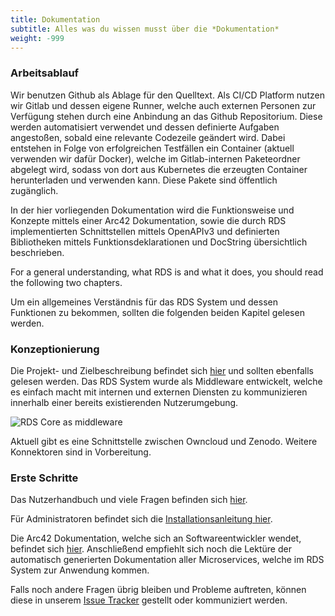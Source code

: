 ```yaml
---
title: Dokumentation
subtitle: Alles was du wissen musst über die *Dokumentation*
weight: -999
---
```


### Arbeitsablauf

Wir benutzen Github als Ablage für den Quelltext. Als CI/CD Platform nutzen wir Gitlab und dessen eigene Runner, welche auch externen Personen zur Verfügung stehen durch eine Anbindung an das Github Repositorium.
Diese werden automatisiert verwendet und dessen definierte Aufgaben angestoßen, sobald eine relevante Codezeile geändert wird. Dabei entstehen in Folge von erfolgreichen Testfällen ein Container (aktuell verwenden wir dafür Docker), welche im Gitlab-internen Paketeordner abgelegt wird, sodass von dort aus Kubernetes die erzeugten Container herunterladen und verwenden kann. Diese Pakete sind öffentlich zugänglich.

In der hier vorliegenden Dokumentation wird die Funktionsweise und Konzepte mittels einer Arc42 Dokumentation, sowie die durch RDS implementierten Schnittstellen mittels OpenAPIv3 und definierten Bibliotheken mittels Funktionsdeklarationen und DocString übersichtlich beschrieben.

For a general understanding, what RDS is and what it does, you should read the following two chapters.

Um ein allgemeines Verständnis für das RDS System und dessen Funktionen zu bekommen, sollten die folgenden beiden Kapitel gelesen werden.

### Konzeptionierung

Die Projekt- und Zielbeschreibung befindet sich [hier](/de/page/about/) und sollten ebenfalls gelesen werden.
Das RDS System wurde als Middleware entwickelt, welche es einfach macht mit internen und externen Diensten zu kommunizieren innerhalb einer bereits existierenden Nutzerumgebung.

![RDS Core as middleware](/images/rds-overview-middleware.png)

Aktuell gibt es eine Schnittstelle zwischen Owncloud und Zenodo. Weitere Konnektoren sind in Vorbereitung.

### Erste Schritte

Das Nutzerhandbuch und viele Fragen befinden sich [hier](/de/doc/manual/faq/).

Für Administratoren befindet sich die [Installationsanleitung hier](/de/doc/getting-started/k8s/).

Die Arc42 Dokumentation, welche sich an Softwareentwickler wendet, befindet sich [hier](/de/doc/arc42/indroduction/). Anschließend empfiehlt sich noch die Lektüre der automatisch generierten Dokumentation aller Microservices, welche im RDS System zur Anwendung kommen.

Falls noch andere Fragen übrig bleiben und Probleme auftreten, können diese in unserem [Issue Tracker](https://github.com/Sciebo-RDS/Sciebo-RDS/issues) gestellt oder kommuniziert werden.
